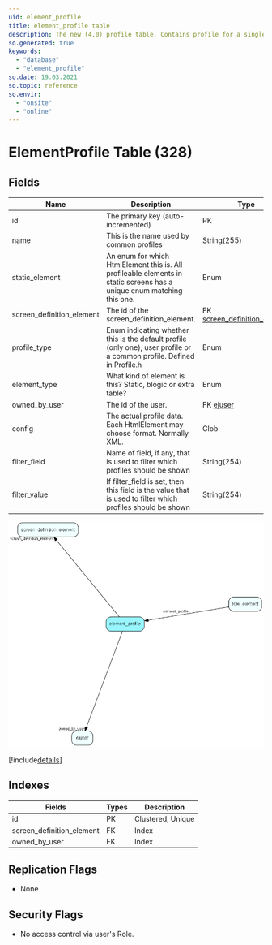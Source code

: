 ```yaml
---
uid: element_profile
title: element_profile table
description: The new (4.0) profile table. Contains profile for a single Html-element. Connected through element_profile_link
so.generated: true
keywords:
  - "database"
  - "element_profile"
so.date: 19.03.2021
so.topic: reference
so.envir:
  - "onsite"
  - "online"
---
```


# ElementProfile Table (328)

## Fields

| Name | Description | Type | Null |
|------|-------------|------|:----:|
|id|The primary key (auto-incremented)|PK| |
|name|This is the name used by common profiles|String(255)|&#x25CF;|
|static\_element|An enum for which HtmlElement this is. All profileable elements in static screens has a unique enum matching this one.|Enum [](enums\Enum.md)|&#x25CF;|
|screen\_definition\_element|The id of the screen_definition_element.|FK [screen_definition_element](screen_definition_element.md)| |
|profile\_type|Enum indicating whether this is the default profile (only one), user profile or a common profile. Defined in Profile.h|Enum [](enums\Enum.md)|&#x25CF;|
|element\_type|What kind of element is this? Static, blogic or extra table?|Enum [](enums\Enum.md)|&#x25CF;|
|owned\_by\_user|The id of the user.|FK [ejuser](ejuser.md)| |
|config|The actual profile data. Each HtmlElement may choose format. Normally XML.|Clob|&#x25CF;|
|filter\_field|Name of field, if any, that is used to filter which profiles should be shown|String(254)|&#x25CF;|
|filter\_value|If filter_field is set, then this field is the value that is used to filter which profiles should be shown|String(254)|&#x25CF;|


![element_profile table relationship diagram](media\element_profile.png)

[!include[details](./includes/element-profile.md)]

## Indexes

| Fields | Types | Description |
|--------|-------|-------------|
|id |PK |Clustered, Unique |
|screen\_definition\_element |FK |Index |
|owned\_by\_user |FK |Index |

## Replication Flags

* None

## Security Flags

* No access control via user's Role.

